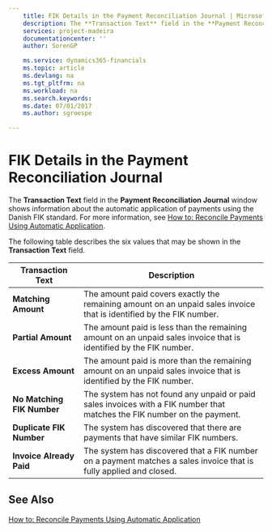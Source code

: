 ```yaml
---
    title: FIK Details in the Payment Reconciliation Journal | Microsoft Docs
    description: The **Transaction Text** field in the **Payment Reconciliation Journal** window shows information about the automatic application of payments using the Danish FIK standard.
    services: project-madeira
    documentationcenter: ''
    author: SorenGP

    ms.service: dynamics365-financials
    ms.topic: article
    ms.devlang: na
    ms.tgt_pltfrm: na
    ms.workload: na
    ms.search.keywords:
    ms.date: 07/01/2017
    ms.author: sgroespe

---
```

# FIK Details in the Payment Reconciliation Journal
The **Transaction Text** field in the **Payment Reconciliation Journal** window shows information about the automatic application of payments using the Danish FIK standard. For more information, see [How to: Reconcile Payments Using Automatic Application](../../receivables-how-reconcile-payments-auto-application.md).  

 The following table describes the six values that may be shown in the **Transaction Text** field.  

|Transaction Text|Description|  
|-----------------------------------------|---------------------------------------|  
|**Matching Amount**|The amount paid covers exactly the remaining amount on an unpaid sales invoice that is identified by the FIK number.|  
|**Partial Amount**|The amount paid is less than the remaining amount on an unpaid sales invoice that is identified by the FIK number.|  
|**Excess Amount**|The amount paid is more than the remaining amount on an unpaid sales invoice that is identified by the FIK number.|  
|**No Matching FIK Number**|The system has not found any unpaid or paid sales invoices with a FIK number that matches the FIK number on the payment.|  
|**Duplicate FIK Number**|The system has discovered that there are payments that have similar FIK numbers.|  
|**Invoice Already Paid**|The system has discovered that a FIK number on a payment matches a sales invoice that is fully applied and closed.|  

## See Also  
[How to: Reconcile Payments Using Automatic Application](../../receivables-how-reconcile-payments-auto-application.md)

